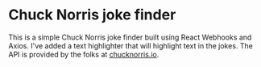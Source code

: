 # Chuck Norris joke finder

This is a simple Chuck Norris joke finder built using React Webhooks and Axios. I've added a text highlighter that will highlight text in the jokes. The API is provided by the folks at [chucknorris.io](https://api.chucknorris.io/).
